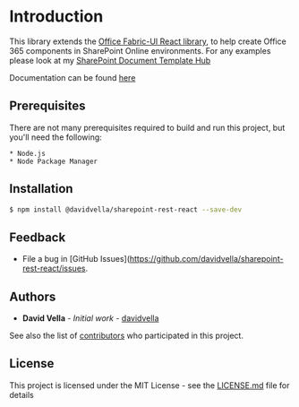 # Introduction 
This library extends the [Office Fabric-UI React library](https://dev.office.com/fabric), to help create Office 365 components in SharePoint Online environments. For any examples please look at my [SharePoint Document Template Hub](https://github.com/davidvella/SharePoint-Template-Hub)

Documentation can be found [here](https://davidvella.github.io/Sharepoint-Rest-React)

## Prerequisites

There are not many prerequisites required to build and run this project, but you'll need the following:

```
* Node.js 
* Node Package Manager
```

## Installation

```bash
$ npm install @davidvella/sharepoint-rest-react --save-dev
```

## Feedback

* File a bug in [GitHub Issues](https://github.com/davidvella/sharepoint-rest-react/issues.

## Authors

* **David Vella** - *Initial work* - [davidvella](https://github.com/davidvella)

See also the list of [contributors](https://github.com/your/project/contributors) who participated in this project.

## License

This project is licensed under the MIT License - see the [LICENSE.md](LICENSE.md) file for details
